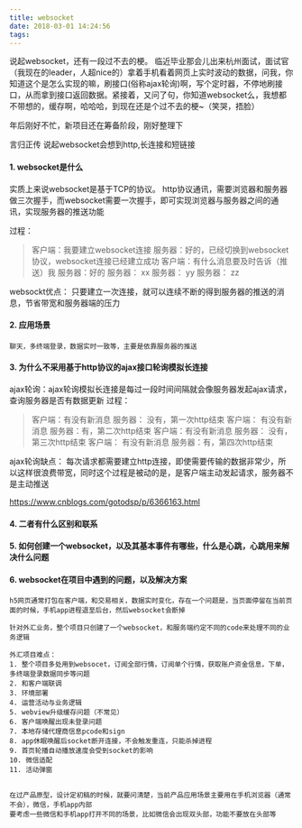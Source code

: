 ```yaml
---
title: websocket
date: 2018-03-01 14:24:56
tags:
---
```

说起websocket，还有一段过不去的梗。
临近毕业那会儿出来杭州面试，面试官（我现在的leader，人超nice的）拿着手机看着网页上实时波动的数据，问我，你知道这个是怎么实现的嘛，刷接口(俗称ajax轮询)啊，写个定时器，不停地刷接口，从而拿到接口返回数据。紧接着，又问了句，你知道websocket么，我想都不带想的，缓存啊，哈哈哈，到现在还是个过不去的梗~（笑哭，捂脸）

年后刚好不忙，新项目还在筹备阶段，刚好整理下

言归正传
说起websocket会想到http,长连接和短链接

#### 1. websocket是什么
实质上来说websocket是基于TCP的协议。
http协议通讯，需要浏览器和服务器做三次握手，而websocket需要一次握手，即可实现浏览器与服务器之间的通讯，实现服务器的推送功能

过程：
> 客户端：我要建立websocket连接
> 服务器：好的，已经切换到websocket协议，websocket连接已经建立成功
> 客户端：有什么消息要及时告诉（推送）我
> 服务器：好的
> 服务器： xx
> 服务器： yy
> 服务器： zz
    
websockt优点：
    只要建立一次连接，就可以连续不断的得到服务器的推送的消息，节省带宽和服务器端的压力


#### 2. 应用场景
    聊天，多终端登录，数据实时一致等，主要是依靠服务器的推送

#### 3. 为什么不采用基于http协议的ajax接口轮询模拟长连接
ajax轮询：ajax轮询模拟长连接是每过一段时间间隔就会像服务器发起ajax请求，查询服务器是否有数据更新
过程：
> 客户端：有没有新消息
> 服务器： 没有，第一次http结束
> 客户端： 有没有新消息
> 服务器：有，第二次http结束
> 客户端：有没有新消息
> 服务器： 没有，第三次http结束
> 客户端： 有没有新消息
> 服务器：有，第四次http结束

ajax轮询缺点：
    每次请求都需要建立http连接，即使需要传输的数据非常少，所以这样很浪费带宽，同时这个过程是被动的是，是客户端主动发起请求，服务器不是主动推送

https://www.cnblogs.com/gotodsp/p/6366163.html

#### 4. 二者有什么区别和联系

#### 5. 如何创建一个websocket，以及其基本事件有哪些，什么是心跳，心跳用来解决什么问题

#### 6. websocket在项目中遇到的问题，以及解决方案
    h5网页通常打包在客户端，和交易相关，数据实时变化，存在一个问题是，当页面停留在当前页面的时候，手机app进程退至后台，然后websocket会断掉

    针对外汇业务，整个项目只创建了一个websocket，和服务端约定不同的code来处理不同的业务逻辑

    外汇项目难点：
    1. 整个项目多处用到websocet，订阅全部行情，订阅单个行情，获取账户资金信息，下单，多终端登录数据同步等问题
    2. 和客户端联调
    3. 环境部署
    4. 运营活动与业务逻辑
    5. webview升级缓存问题（不常见）
    6. 客户端唤醒出现未登录问题
    7. 本地存储代理商信息pcode和sign
    8. app休眠唤醒后socket断开连接，不会触发重连，只能杀掉进程
    9. 首页轮播自动播放速度会受到socket的影响
    10. 微信适配
    11. 活动弹窗


    在过产品原型，设计定初稿的时候，就要问清楚，当前产品应用场景主要用在手机浏览器（通常不会），微信，手机app内部
    要考虑一些微信和手机app打开不同的场景，比如微信会出现双头部，功能不要放在头部等

